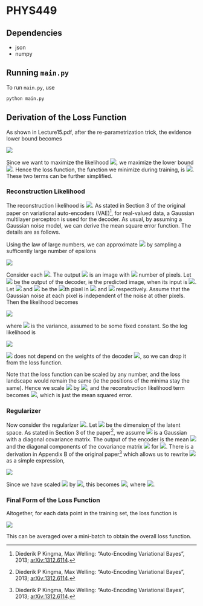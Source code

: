 # PHYS449

## Dependencies

- json
- numpy

## Running `main.py`

To run `main.py`, use

```sh
python main.py
```

## Derivation of the Loss Function

As shown in Lecture15.pdf, after the re-parametrization trick, the evidence lower bound becomes

<img src="https://render.githubusercontent.com/render/math?math=\log{p(x)}\geq\mathbb{E}_\epsilon[\log{p_\phi(x|z=\mu_\theta(x)%2B\sigma_\theta(x)\odot\epsilon)}]-KL(q_\theta(z|x)\|p(z))">

Since we want to maximize the likelihood <img src="https://render.githubusercontent.com/render/math?math=p(x)">, we maximize the lower bound <img src="https://render.githubusercontent.com/render/math?math=\mathbb{E}_\epsilon[\log{p_\phi(x|z=\mu_\theta(x)%2B\sigma_\theta(x)\odot\epsilon)}]-KL(q_\theta(z|x)\|p(z))">. Hence the loss function, the function we minimize during training, is <img src="https://render.githubusercontent.com/render/math?math=\mathcal{L}=-\mathbb{E}_\epsilon[\log{p_\phi(x|z=\mu_\theta(x)%2B\sigma_\theta(x)\odot\epsilon)}]%2BKL(q_\theta(z|x)\|p(z))">. These two terms can be further simplified.

### Reconstruction Likelihood

The reconstruction likelihood is <img src="https://render.githubusercontent.com/render/math?math=\mathbb{E}_\epsilon[\log{p_\phi(x|z=\mu_\theta(x)%2B\sigma_\theta(x)\odot\epsilon)}]">. As stated in Section 3 of the original paper on variational auto-encoders (VAE)[^1], for real-valued data, a Gaussian multilayer perceptron is used for the decoder. As usual, by assuming a Gaussian noise model, we can derive the mean square error function. The details are as follows.

Using the law of large numbers, we can approximate <img src="https://render.githubusercontent.com/render/math?math=\mathbb{E}_\epsilon[\log{p_\phi(x|z=\mu_\theta(x)%2B\sigma_\theta(x)\odot\epsilon)}]"> by sampling a sufficently large number of epsilons

<img src="https://render.githubusercontent.com/render/math?math=\mathbb{E}_\epsilon[\log{p_\phi(x|z=\mu_\theta(x)%2B\sigma_\theta(x)\odot\epsilon)}]\simeq\frac{1}{L}\sum_{l=1}^L\log{p_\phi(x|z=\mu_\theta(x)%2B\sigma_\theta(x)\odot\epsilon^{(l)})}">

Consider each <img src="https://render.githubusercontent.com/render/math?math=\log{p_\phi(x|z=\mu_\theta(x)%2B\sigma_\theta(x)\odot\epsilon^{(l)})}">. The output <img src="https://render.githubusercontent.com/render/math?math=x"> is an image with <img src="https://render.githubusercontent.com/render/math?math=N=14\times14"> number of pixels. Let <img src="https://render.githubusercontent.com/render/math?math=x_\phi=x_\phi(z=\mu_\theta(x)%2B\sigma_\theta(x)\odot\epsilon^{(l)})"> be the output of the decoder, ie the predicted image, when its input is <img src="https://render.githubusercontent.com/render/math?math=z=\mu_\theta(x)%2B\sigma_\theta(x)\odot\epsilon^{(l)}">. Let <img src="https://render.githubusercontent.com/render/math?math=x_{(n)}"> and <img src="https://render.githubusercontent.com/render/math?math=x_{\phi,(n)}"> be the <img src="https://render.githubusercontent.com/render/math?math=n">th pixel in <img src="https://render.githubusercontent.com/render/math?math=x"> and <img src="https://render.githubusercontent.com/render/math?math=x_{\phi}"> respectively. Assume that the Gaussian noise at each pixel is independent of the noise at other pixels. Then the likelihood becomes

<img src="https://render.githubusercontent.com/render/math?math=p_\phi(x|z=\mu_\theta(x)%2B\sigma_\theta(x)\odot\epsilon^{(l)})=\prod_{n=1}^N\mathcal{N}(x_{(n)}|x_{\phi,(n)},\beta^{-1})">

where <img src="https://render.githubusercontent.com/render/math?math=\beta^{-1}"> is the variance, assumed to be some fixed constant. So the log likelihood is

<img src="https://render.githubusercontent.com/render/math?math=\log{p_\phi(x|z=\mu_\theta(x)%2B\sigma_\theta(x)\odot\epsilon^{(l)})}=\sum_{n=1}^N\log{\mathcal{N}(x_{(n)}|x_{\phi,(n)},\beta^{-1})}=\frac{N}{2}\log{\beta}-\frac{N}{2}\log{2\pi}-\frac{\beta}{2}\sum_{n=1}^N(x_{(n)}-x_{\phi,(n)})^2">

<img src="https://render.githubusercontent.com/render/math?math=\frac{N}{2}\log{\beta}-\frac{N}{2}\log{2\pi}"> does not depend on the weights of the decoder <img src="https://render.githubusercontent.com/render/math?math=\phi">, so we can drop it from the loss function.

Note that the loss function can be scaled by any number, and the loss landscape would remain the same (ie the positions of the minima stay the same). Hence we scale <img src="https://render.githubusercontent.com/render/math?math=\mathcal{L}"> by <img src="https://render.githubusercontent.com/render/math?math=\frac{2}{\beta N}">, and the reconstruction likelihood term becomes <img src="https://render.githubusercontent.com/render/math?math=\frac{1}{L}\sum_{l=1}^L[\frac{1}{N}\sum_{n=1}^N(x_{(n)}-x_{\phi,(n)})^2]">, which is just the mean squared error.

### Regularizer

Now consider the regularizer <img src="https://render.githubusercontent.com/render/math?math=KL(q_\theta(z|x)\|p(z))">. Let <img src="https://render.githubusercontent.com/render/math?math=J"> be the dimension of the latent space. As stated in Section 3 of the paper[^1], we assume <img src="https://render.githubusercontent.com/render/math?math=q_\theta(z|x)"> is a Gaussian with a diagonal covariance matrix. The output of the encoder is the mean <img src="https://render.githubusercontent.com/render/math?math=\mu_j"> and the diagonal components of the covariance matrix <img src="https://render.githubusercontent.com/render/math?math=\sigma_j"> for <img src="https://render.githubusercontent.com/render/math?math=j=1,\ldots,N">. There is a derivation in Appendix B of the original paper[^1] which allows us to rewrite <img src="https://render.githubusercontent.com/render/math?math=KL(q_\theta(z|x)\|p(z))"> as a simple expression,

<img src="https://render.githubusercontent.com/render/math?math=KL(q_\theta(z|x)\|p(z))=\frac{1}{2}\sum_{j=1}^J(-1-\log{\sigma_{j}^2}%2B\mu_{j}^2%2B\sigma_{j}^2)">

Since we have scaled <img src="https://render.githubusercontent.com/render/math?math=\mathcal{L}"> by <img src="https://render.githubusercontent.com/render/math?math=\frac{2}{\beta N}">, this becomes <img src="https://render.githubusercontent.com/render/math?math=\frac{2}{\beta N}KL(q_\theta(z|x)\|p(z))=\frac{1}{\beta N}\sum_{j=1}^J(-1-\log{\sigma_{j}^2}%2B\mu_{j}^2%2B\sigma_{j}^2)=\lambda\sum_{j=1}^J(-1-\log{\sigma_{j}^2}%2B\mu_{j}^2%2B\sigma_{j}^2)">, where <img src="https://render.githubusercontent.com/render/math?math=\lambda=\frac{1}{\beta N}">.

### Final Form of the Loss Function

Altogether, for each data point in the training set, the loss function is

<img src="https://render.githubusercontent.com/render/math?math=\mathcal{L}=\frac{1}{L}\sum_{l=1}^L[\frac{1}{N}\sum_{n=1}^N(x_{(n)}-x_{\phi,(n)})^2]%2B\lambda\sum_{j=1}^J(-1-\log{\sigma_{j}^2}%2B\mu_{j}^2%2B\sigma_{j}^2)">

This can be averaged over a mini-batch to obtain the overall loss function.


[^1]: Diederik P Kingma, Max Welling: “Auto-Encoding Variational Bayes”, 2013; <a href='http://arxiv.org/abs/1312.6114'>arXiv:1312.6114</a>.

